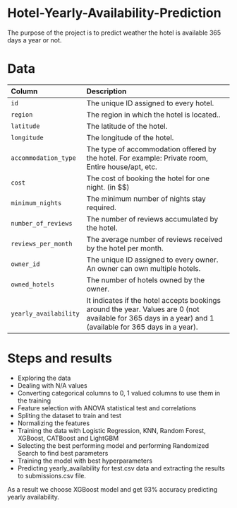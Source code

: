 # Hotel-Yearly-Availability-Prediction
The purpose of the project is to predict weather the hotel is available 365 days a year or not.

# Data

Column | Description
:---|:---
`id` | The unique ID assigned to every hotel.
`region` | The region in which the hotel is located..
`latitude` | The latitude of the hotel.
`longitude` | The longitude of the hotel.
`accommodation_type` | The type of accommodation offered by the hotel. For example: Private room, Entire house/apt, etc.
`cost` | The cost of booking the hotel for one night. (in \$\$)
`minimum_nights` | The minimum number of nights stay required.
`number_of_reviews` | The number of reviews accumulated by the hotel.
`reviews_per_month` | The average number of reviews received by the hotel per month.
`owner_id` | The unique ID assigned to every owner. An owner can own multiple hotels.
`owned_hotels` | The number of hotels owned by the owner.
`yearly_availability` | It indicates if the hotel accepts bookings around the year. Values are 0 (not available for 365 days in a year) and 1 (available for 365 days in a year).

# Steps and results

- Exploring the data
- Dealing with N/A values
- Converting categorical columns to 0, 1 valued columns to use them in the training
- Feature selection with ANOVA statistical test and correlations
- Spliting the dataset to train and test
- Normalizing the features
- Training the data with Logistic Regression, KNN, Random Forest, XGBoost, CATBoost and LightGBM
- Selecting the best performing model and performing Randomized Search to find best parameters
- Training the model with best hyperparameters
- Predicting yearly_availability for test.csv data and extracting the results to submissions.csv file.

As a result we choose XGBoost model and get 93% accuracy predicting yearly availability.

